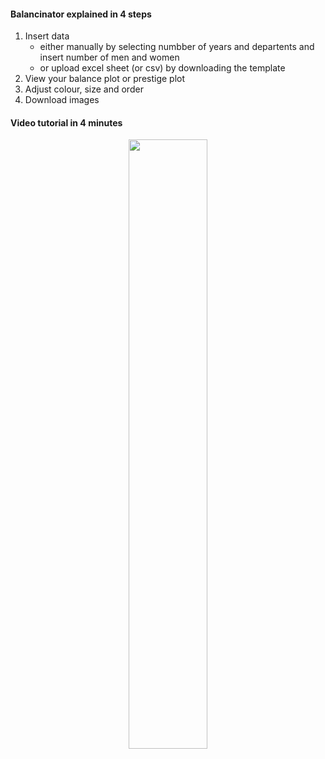 <h4>Balancinator explained in 4 steps</h4>	


1. Insert data
    - either manually by selecting numbber of years and departents and insert number of men and women
    - or upload excel sheet (or csv) by downloading the template
2. View your balance plot or prestige plot 
3. Adjust colour, size and order
4. Download images 


<h4>Video tutorial in 4 minutes</h4>	


<center>
<a href='https://mediasite.uit.no/Mediasite/Play/446385c0f55748cab69a14fa1ed735541d'><img src='https://intranett.uit.no/Content/709268/cache=1605876782000/Screenshot+2020-11-20+at+13.51.05.png' width='50%'></img></a>
</center>



